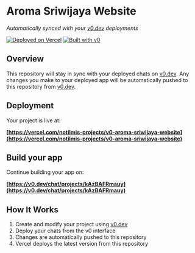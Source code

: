 # Aroma Sriwijaya Website

*Automatically synced with your [v0.dev](https://v0.dev) deployments*

[![Deployed on Vercel](https://img.shields.io/badge/Deployed%20on-Vercel-black?style=for-the-badge&logo=vercel)](https://vercel.com/notilmis-projects/v0-aroma-sriwijaya-website)
[![Built with v0](https://img.shields.io/badge/Built%20with-v0.dev-black?style=for-the-badge)](https://v0.dev/chat/projects/kAzBAFRmauy)

## Overview

This repository will stay in sync with your deployed chats on [v0.dev](https://v0.dev).
Any changes you make to your deployed app will be automatically pushed to this repository from [v0.dev](https://v0.dev).

## Deployment

Your project is live at:

**[https://vercel.com/notilmis-projects/v0-aroma-sriwijaya-website](https://vercel.com/notilmis-projects/v0-aroma-sriwijaya-website)**

## Build your app

Continue building your app on:

**[https://v0.dev/chat/projects/kAzBAFRmauy](https://v0.dev/chat/projects/kAzBAFRmauy)**

## How It Works

1. Create and modify your project using [v0.dev](https://v0.dev)
2. Deploy your chats from the v0 interface
3. Changes are automatically pushed to this repository
4. Vercel deploys the latest version from this repository